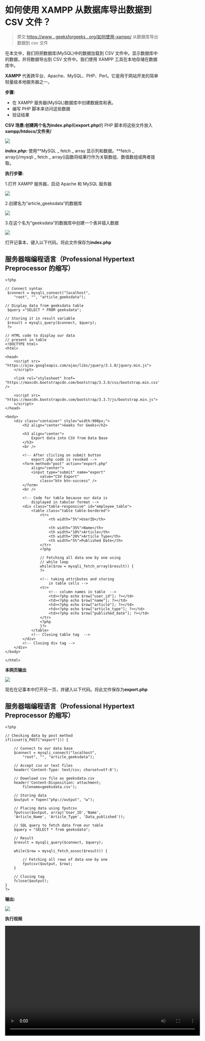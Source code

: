 # 如何使用 XAMPP 从数据库导出数据到 CSV 文件？

> 原文:[https://www . geeksforgeeks . org/如何使用-xampp/](https://www.geeksforgeeks.org/how-to-export-data-to-csv-file-from-database-using-xampp/) 从数据库导出数据到 csv 文件

在本文中，我们将把数据库(MySQL)中的数据加载到 CSV 文件中。显示数据库中的数据，并将数据导出到 CSV 文件中。我们使用 XAMPP 工具在本地存储在数据库中。

**XAMPP** 代表跨平台、Apache、MySQL、PHP、Perl。它是用于网站开发的简单轻量级本地服务器之一。

**步骤:**

*   在 XAMPP 服务器(MySQL)数据库中创建数据库和表。
*   编写 PHP 脚本来访问这些数据
*   验证结果

**CSV 场景:**创建两个名为**index.php**和**export.php**的 PHP 脚本将这些文件放入**xampp/htdocs/文件夹/**

![](img/81bc0b8cf8d97d9d005a14d740264d9c.png)

***index.php:*** 使用**MySQL _ fetch _ array 显示列和数据。**fetch _ array()/mysqli _ fetch _ array()函数将结果行作为关联数组、数值数组或两者提取。

**执行步骤:**

1.打开 XAMPP 服务器，启动 Apache 和 MySQL 服务器

![](img/2cec16090a202ea9d12c7fb52789c9c9.png)

2.创建名为“article_geeksdata”的数据库

![](img/24ba759c7e009e0b9317bb4fdc2db1d5.png)

3.在这个名为“geeksdata”的数据库中创建一个表并插入数据

![](img/01419dc727908d1b0788c003e27d9898.png)

打开记事本，键入以下代码。将此文件保存为**index.php**

## 服务器端编程语言（Professional Hypertext Preprocessor 的缩写）

```htmlhtml
<?php  

// Connect syntax
 $connect = mysqli_connect("localhost", 
    "root", "", "article_geeksdata");  

// Display data from geeksdata table
 $query ="SELECT * FROM geeksdata";  

// Storing it in result variable
 $result = mysqli_query($connect, $query);  
 ?>

// HTML code to display our data
// present in table
<!DOCTYPE html>
<html>

<head>
    <script src=
"https://ajax.googleapis.com/ajax/libs/jquery/3.1.0/jquery.min.js">
    </script>

    <link rel="stylesheet" href=
"https://maxcdn.bootstrapcdn.com/bootstrap/3.3.6/css/bootstrap.min.css" />

    <script src=
"https://maxcdn.bootstrapcdn.com/bootstrap/3.3.7/js/bootstrap.min.js">
    </script>
</head>

<body>
    <div class="container" style="width:900px;">
        <h2 align="center">Geeks for Geeks</h2>

        <h3 align="center">
            Export data into CSV from Data Base
        </h3>
        <br />

        <!-- After clicling on submit button 
            export.php code is revoked -->
        <form method="post" action="export.php" 
            align="center">
            <input type="submit" name="export" 
                value="CSV Export" 
                class="btn btn-success" />
        </form>
        <br />

        <!-- Code for table because our data is 
            displayed in tabular format -->
        <div class="table-responsive" id="employee_table">
            <table class="table table-bordered">
                <tr>
                    <th width="5%">UserID</th>

                    <th width="35%">Name</th>
                    <th width="10%">Article</th>
                    <th width="20%">Article Type</th>
                    <th width="5%">Published Date</th>
                </tr>
                <?php 

                // Fetching all data one by one using
                // while loop
                while($row = mysqli_fetch_array($result)) {  
                ?>

                <!-- taking attributes and storing 
                    in table cells -->
                <tr>
                    <!-- column names in table  -->
                    <td><?php echo $row["user_id"]; ?></td>
                    <td><?php echo $row["name"]; ?></td>
                    <td><?php echo $row["article"]; ?></td>
                    <td><?php echo $row["article_type"]; ?></td>
                    <td><?php echo $row["published_date"]; ?></td>
                </tr>
                <?php       
                }?>
            </table>
            <!-- Closing table tag  -->
        </div>
        <!-- Closing div tag -->
    </div>
</body>

</html>
```

**本网页输出**

![](img/4c68217ff70fbf22cf13e01e93317e91.png)

现在在记事本中打开另一页，并键入以下代码。将此文件保存为**export.php**

## 服务器端编程语言（Professional Hypertext Preprocessor 的缩写）

```htmlhtml
<?php  

// Checking data by post method
if(isset($_POST["export"])) {  

    // Connect to our data base
    $connect = mysqli_connect("localhost", 
        "root", "", "article_geeksdata");  

    // Accept csv or text files
    header('Content-Type: text/csv; charset=utf-8');  

    // Download csv file as geeksdata.csv
    header('Content-Disposition: attachment; 
        filename=geeksdata.csv');  

    // Storing data 
    $output = fopen("php://output", "w");  

    // Placing data using fputcsv
    fputcsv($output, array('User_ID','Name', 
    'Article_Name', 'Article_Type', 'Data_published'));  

    // SQL query to fetch data from our table
    $query = "SELECT * from geeksdata";  

    // Result
    $result = mysqli_query($connect, $query);  

    while($row = mysqli_fetch_assoc($result)) {  

        // Fetching all rows of data one by one
        fputcsv($output, $row);  
    }

    // Closing tag
    fclose($output);  
}  
?>
```

**输出:**

![](img/8383c799257d039a23c3232285c936ae.png)

**执行视频**

<video class="wp-video-shortcode" id="video-524955-1" width="640" height="360" preload="metadata" controls=""><source type="video/mp4" src="https://media.geeksforgeeks.org/wp-content/uploads/20201109174522/bandicam-2020-11-09-16-43-54-819.mp4?_=1">[https://media.geeksforgeeks.org/wp-content/uploads/20201109174522/bandicam-2020-11-09-16-43-54-819.mp4](https://media.geeksforgeeks.org/wp-content/uploads/20201109174522/bandicam-2020-11-09-16-43-54-819.mp4)</video>